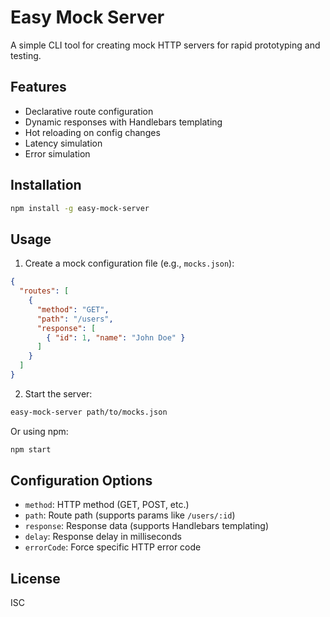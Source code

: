 # Easy Mock Server

A simple CLI tool for creating mock HTTP servers for rapid prototyping and testing.

## Features

- Declarative route configuration
- Dynamic responses with Handlebars templating
- Hot reloading on config changes
- Latency simulation
- Error simulation

## Installation

```bash
npm install -g easy-mock-server
```

## Usage

1. Create a mock configuration file (e.g., `mocks.json`):

```json
{
  "routes": [
    {
      "method": "GET",
      "path": "/users",
      "response": [
        { "id": 1, "name": "John Doe" }
      ]
    }
  ]
}
```

2. Start the server:

```bash
easy-mock-server path/to/mocks.json
```

Or using npm:

```bash
npm start
```

## Configuration Options

- `method`: HTTP method (GET, POST, etc.)
- `path`: Route path (supports params like `/users/:id`)
- `response`: Response data (supports Handlebars templating)
- `delay`: Response delay in milliseconds
- `errorCode`: Force specific HTTP error code

## License

ISC 